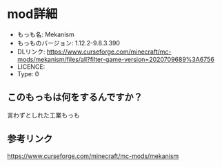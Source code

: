 # mod詳細

- もっも名: Mekanism
- もっものバージョン: 1.12.2-9.8.3.390
- DLリンク: https://www.curseforge.com/minecraft/mc-mods/mekanism/files/all?filter-game-version=2020709689%3A6756
- LICENCE: 
- Type: 0

## このもっもは何をするんですか？
言わずとしれた工業もっも

## 参考リンク
https://www.curseforge.com/minecraft/mc-mods/mekanism